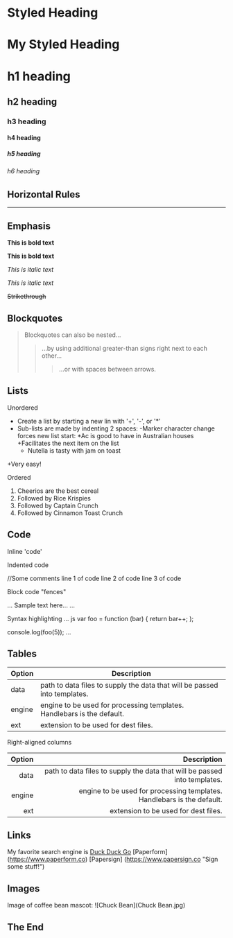  <link href="style.css" rel="stylesheet" />

# Styled Heading

<h1 class="custom-heading">My Styled Heading</h1>

# h1 heading
## h2 heading
### h3 heading
#### h4 heading
##### h5 heading
###### h6 heading

## Horizontal Rules

----

## Emphasis

**This is bold text**

__This is bold text__

*This is italic text*

_This is italic text_

~~Strikethrough~~

## Blockquotes

> Blockquotes can also be nested...
>>...by using additional greater-than signs right next to each other...
> > > ...or with spaces between arrows.

## Lists

Unordered

+ Create a list by starting a new lin with '+', '-', or '*'
+ Sub-lists are made by indenting 2 spaces:
  -Marker character change forces new list start:
  *Ac is good to have in Australian houses
  +Facilitates the next item on the list
  - Nutella is tasty with jam on toast

+Very easy!

Ordered

1. Cheerios are the best cereal
2. Followed by Rice Krispies
3. Followed by Captain Crunch
4. Followed by Cinnamon Toast Crunch


## Code

Inline 'code'

Indented code

  //Some comments
    line 1 of code
    line 2 of code
    line 3 of code


Block code "fences"

...
Sample text here...
...

Syntax highlighting
...
js
var foo = function (bar) {
return bar++;
);

console.log(foo(5));
...

## Tables
| Option | Description |
| ------ | ----------- |
| data   | path to data files to supply the data that will be passed into templates. |
| engine | engine to be used for processing templates.  Handlebars is the default. |
| ext    | extension to be used for dest files. |

Right-aligned columns

| Option | Description |
| ------: | ----------: |
| data    | path to data files to supply the data that will be passed into templates. |
| engine | engine to be used for processing templates.  Handlebars is the default. |
| ext    | extension to be used for dest files. |

## Links

My favorite search engine is [Duck Duck Go](https://duckduckgo.com)
[Paperform] (https://www.paperform.co)
[Papersign] (https://www.papersign.co "Sign some stuff!")

## Images
  Image of coffee bean mascot:
    ![Chuck Bean](Chuck Bean.jpg)

## The End
